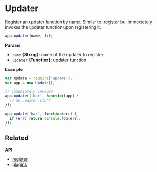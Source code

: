# Updater

Register an updater function by name. Similar to [.register](register.md) but immediately invokes the updater function upon registering it.

```js
app.updater(name, fn);
```

**Params**

* `name` **{String}**: name of the updater to register
* `updater` **{Function}**: updater function

**Example**

```js
var Update = require('update');
var app = new Update();

// immediately invoked
app.updater('bar', function(app) {
  // do updater stuff
});

app.update('bar', function(err) {
  if (err) return console.log(err);
});
```

## Related

**API**

* [register](api/register.md)
* [plugins](api/plugins.md)
